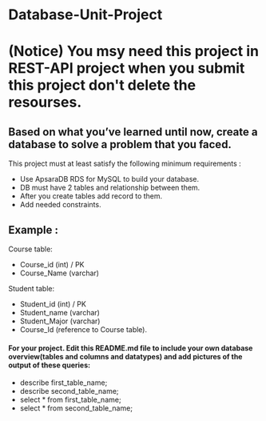 # Database-Unit-Project

# (Notice) You msy need this project in REST-API project when you submit this project don't delete the resourses. 

## Based on what you’ve learned until now, create a database to solve a problem that you faced.
This project must at least satisfy the following minimum requirements :
- Use ApsaraDB RDS for MySQL to build your database.
- DB must have 2 tables and relationship between them.
- After you create tables add record to them.
- Add needed constraints.

## Example : 


Course table:
- Course_id (int) / PK
- Course_Name (varchar)

Student table:
- Student_id (int) / PK
- Student_name (varchar)
- Student_Major (varchar)
- Course_Id (reference to Course table).



#### For your project. Edit this README.md file to include your own database overview(tables and columns and datatypes) and add pictures of the output of these queries:
- describe first_table_name;
- describe second_table_name;
- select * from first_table_name;
- select * from second_table_name;

